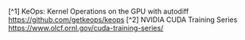 [^1] KeOps: Kernel Operations on the GPU with autodiff https://github.com/getkeops/keops
[^2] NVIDIA CUDA Training Series https://www.olcf.ornl.gov/cuda-training-series/